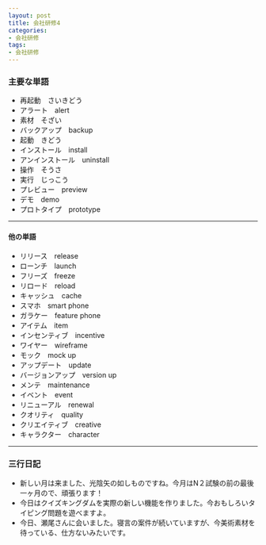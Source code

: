 ```yaml
---
layout: post
title: 会社研修4
categories:
- 会社研修
tags:
- 会社研修
---
```


### 主要な単語
* 再起動　さいきどう
* アラート　alert
* 素材　そざい
* バックアップ　backup
* 起動　きどう
* インストール　install
* アンインストール　uninstall
* 操作　そうさ
* 実行　じっこう
* プレビュー　preview
* デモ　demo
* プロトタイプ　prototype

---
#### 他の単語
* リリース　release
* ローンチ　launch
* フリーズ　freeze
* リロード　reload
* キャッシュ　cache
* スマホ　smart phone
* ガラケー　feature phone
* アイテム　item
* インセンティブ　incentive
* ワイヤー　wireframe
* モック　mock up
* アップデート　update
* バージョンアップ　version up
* メンテ　maintenance
* イベント　event
* リニューアル　renewal
* クオリティ　quality
* クリエイティブ　creative
* キャラクター　character

---

### 三行日記

* 新しい月は来ました、光陰矢の如しものですね。今月はN２試験の前の最後一ヶ月ので、頑張ります！
* 今日はクイズキングダムを実際の新しい機能を作りました。今おもしろいタイピング問題を遊べますよ。
* 今日、瀬尾さんに会いました。寝言の案件が続いていますが、今美術素材を待っている、仕方ないみたいです。